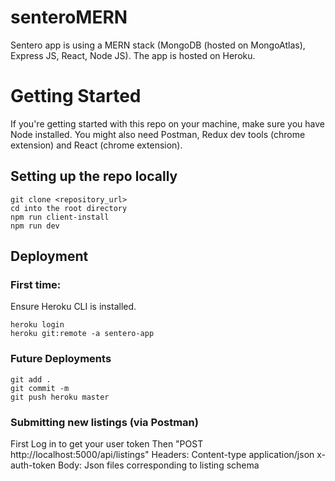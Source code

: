 
# senteroMERN

Sentero app is using a MERN stack (MongoDB (hosted on MongoAtlas), Express JS, React, Node JS). The app is hosted on Heroku.

# Getting Started

If you're getting started with this repo on your machine, make sure you have Node installed. You might also need Postman, Redux dev tools (chrome extension) and React (chrome extension). 

## Setting up the repo locally

```
git clone <repository_url>
cd into the root directory
npm run client-install 
npm run dev
```

## Deployment

### First time:
Ensure Heroku CLI is installed.

```
heroku login
heroku git:remote -a sentero-app
```

### Future Deployments
```
git add .
git commit -m
git push heroku master
```

### Submitting new listings (via Postman)

First Log in to get your user token
Then
"POST http://localhost:5000/api/listings"
Headers: Content-type application/json
	 x-auth-token <token from signing in>
Body: Json files corresponding to listing schema



